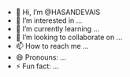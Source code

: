 - 👋 Hi, I’m @HASANDEVAIS
- 👀 I’m interested in ...
- 🌱 I’m currently learning ...
- 💞️ I’m looking to collaborate on ...
- 📫 How to reach me ...
- 😄 Pronouns: ...
- ⚡ Fun fact: ...

<!---
HASANDEVAIS/HASANDEVAIS is a ✨ special ✨ repository because its `README.md` (this file) appears on your GitHub profile.
You can click the Preview link to take a look at your changes.
--->
